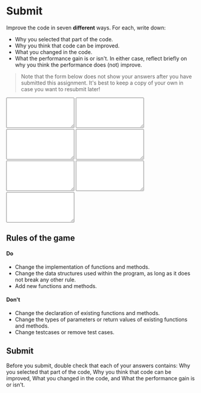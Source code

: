 # Submit

Improve the code in seven **different** ways. For each, write down:

- Why you selected that part of the code.
- Why you think that code can be improved.
- What you changed in the code.
- What the performance gain is or isn't. In either case, reflect briefly on why you think the performance does (not) improve.

> Note that the form below does not show your answers after you have submitted this assignment. It's best to keep a copy of your own in case you want to resubmit later!

<textarea name="form[1]" rows="5" required=""></textarea>

<textarea name="form[2]" rows="5" required=""></textarea>

<textarea name="form[3]" rows="5" required=""></textarea>

<textarea name="form[4]" rows="5" required=""></textarea>

<textarea name="form[5]" rows="5" required=""></textarea>

<textarea name="form[6]" rows="5" required=""></textarea>

<textarea name="form[7]" rows="5" required=""></textarea>

## Rules of the game

#### Do

- Change the implementation of functions and methods.
- Change the data structures used within the program, as long as it does not break any other rule.
- Add new functions and methods.

#### Don't

- Change the declaration of existing functions and methods.
- Change the types of parameters or return values of existing functions and methods.
- Change testcases or remove test cases.

## Submit

Before you submit, double check that each of your answers contains: Why you selected that part of the code, Why you think that code can be improved, What you changed in the code, and What the performance gain is or isn't.
